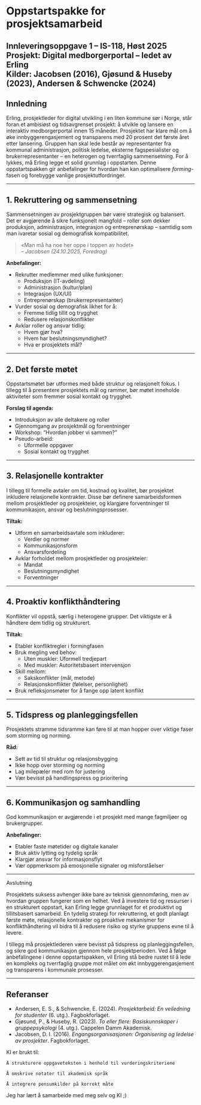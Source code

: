 # Oppstartspakke for prosjektsamarbeid  
**Innleveringsoppgave 1 – IS-118, Høst 2025**  
**Prosjekt: Digital medborgerportal – ledet av Erling**  
**Kilder: Jacobsen (2016), Gjøsund & Huseby (2023), Andersen & Schwencke (2024)**
---

## Innledning

Erling, prosjektleder for digital utvikling i en liten kommune sør i Norge, står foran et ambisiøst og tidsavgrenset prosjekt: å utvikle og lansere en interaktiv medborgerportal innen 15 måneder. Prosjektet har klare mål om å øke innbyggerengasjement og transparens med 20 prosent det første året etter lansering. Gruppen han skal lede består av representanter fra kommunal administrasjon, politisk ledelse, eksterne fagspesialister og brukerrepresentanter – en heterogen og tverrfaglig sammensetning. For å lykkes, må Erling legge et solid grunnlag i oppstarten. Denne oppstartspakken gir anbefalinger for hvordan han kan optimalisere *forming*-fasen og forebygge vanlige prosjektutfordringer.

---

## 1. Rekruttering og sammensetning

Sammensetningen av prosjektgruppen bør være strategisk og balansert. Det er avgjørende å sikre funksjonelt mangfold – roller som dekker produksjon, administrasjon, integrasjon og entreprenørskap – samtidig som man ivaretar sosial og demografisk kompatibilitet.

> «Man må ha noe her oppe i toppen av hodet»  
> – *Jacobsen (24.10.2025, Foredrag)*

**Anbefalinger:**
- Rekrutter medlemmer med ulike funksjoner:
  - Produksjon (IT-avdeling)
  - Administrasjon (kultur/plan)
  - Integrasjon (UX/UI)
  - Entreprenørskap (brukerrepresentanter)
- Vurder sosial og demografisk likhet for å:
  - Fremme tidlig tillit og trygghet
  - Redusere relasjonskonflikter
- Avklar roller og ansvar tidlig:
  - Hvem gjør hva?
  - Hvem har beslutningsmyndighet?
  - Hva er prosjektets mål?

---

## 2. Det første møtet

Oppstartsmøtet bør utformes med både struktur og relasjonelt fokus. I tillegg til å presentere prosjektets mål og rammer, bør møtet inneholde aktiviteter som fremmer sosial kontakt og trygghet.

**Forslag til agenda:**
- Introduksjon av alle deltakere og roller
- Gjennomgang av prosjektmål og forventninger
- Workshop: “Hvordan jobber vi sammen?”
- Pseudo-arbeid:
  - Uformelle oppgaver
  - Sosial kontakt og trygghet

---

## 3. Relasjonelle kontrakter

I tillegg til formelle avtaler om tid, kostnad og kvalitet, bør prosjektet inkludere relasjonelle kontrakter. Disse bør definere samarbeidsformen mellom prosjektleder og prosjekteier, og klargjøre forventninger til kommunikasjon, ansvar og beslutningsprosesser.

**Tiltak:**
- Utform en samarbeidsavtale som inkluderer:
  - Verdier og normer
  - Kommunikasjonsform
  - Ansvarsfordeling
- Avklar forholdet mellom prosjektleder og prosjekteier:
  - Mandat
  - Beslutningsmyndighet
  - Forventninger

---

## 4. Proaktiv konflikthåndtering

Konflikter vil oppstå, særlig i heterogene grupper. Det viktigste er å håndtere dem tidlig og strukturert.

**Tiltak:**
- Etabler konfliktregler i formingfasen
- Bruk megling ved behov:
  - Uten muskler: Uformell tredjepart
  - Med muskler: Autoritetsbasert intervensjon
- Skill mellom:
  - Sakskonflikter (mål, metode)
  - Relasjonskonflikter (følelser, personlighet)
- Bruk refleksjonsmøter for å fange opp latent konflikt

---

## 5. Tidspress og planleggingsfellen

Prosjektets stramme tidsramme kan føre til at man hopper over viktige faser som storming og norming.

**Råd:**
- Sett av tid til struktur og relasjonsbygging
- Ikke hopp over storming og norming
- Lag milepæler med rom for justering
- Vær bevisst på handlingspress og prioritering

---

## 6. Kommunikasjon og samhandling

God kommunikasjon er avgjørende i et prosjekt med mange fagmiljøer og brukergrupper.

**Anbefalinger:**
- Etabler faste møtetider og digitale kanaler
- Bruk aktiv lytting og tydelig språk
- Klargjør ansvar for informasjonsflyt
- Vær oppmerksom på emosjonelle signaler og misforståelser

---
Avslutning

Prosjektets suksess avhenger ikke bare av teknisk gjennomføring, men av hvordan gruppen fungerer som en helhet. Ved å investere tid og ressurser i en strukturert oppstart, kan Erling legge grunnlaget for et produktivt og tillitsbasert samarbeid. En tydelig strategi for rekruttering, et godt planlagt første møte, relasjonelle kontrakter og proaktive mekanismer for konflikthåndtering vil bidra til å redusere risiko og styrke gruppens evne til å levere.

I tillegg må prosjektlederen være bevisst på tidspress og planleggingsfellen, og sikre god kommunikasjon gjennom hele prosjektperioden. Ved å følge anbefalingene i denne oppstartspakken, vil Erling stå bedre rustet til å lede en kompleks og tverrfaglig gruppe mot målet om økt innbyggerengasjement og transparens i kommunale prosesser.

---

## Referanser

- Andersen, E. S., & Schwencke, E. (2024). *Prosjektarbeid: En veiledning for studenter* (6. utg.). Fagbokforlaget.  
- Gjøsund, P., & Huseby, R. (2023). *To eller flere: Basiskunnskaper i gruppepsykologi* (4. utg.). Cappelen Damm Akademisk.  
- Jacobsen, D. I. (2016). *Engangsorganisasjonen: Organisering og ledelse av prosjekter*. Fagbokforlaget.

KI er brukt til:

    Å strukturere oppgaveteksten i henhold til vurderingskriteriene

    Å omskrive notater til akademisk språk

    Å integrere pensumkilder på korrekt måte

Jeg har lært å samarbeide med meg selv og KI ;)
